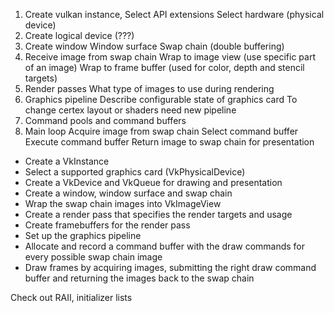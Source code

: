 1. Create vulkan instance, 
    Select API extensions
    Select hardware (physical device)
2. Create logical device (???)
3. Create window
    Window surface
    Swap chain (double buffering)
4. Receive image from swap chain
    Wrap to image view (use specific part of an image)
    Wrap to frame buffer (used for color, depth and stencil targets)
5. Render passes
    What type of images to use during rendering
6. Graphics pipeline
    Describe configurable state of graphics card
    To change certex layout or shaders need new pipeline
7. Command pools and command buffers
8. Main loop
    Acquire image from swap chain
    Select command buffer 
    Execute command buffer
    Return image to swap chain for presentation


* Create a VkInstance
* Select a supported graphics card (VkPhysicalDevice)
* Create a VkDevice and VkQueue for drawing and presentation
* Create a window, window surface and swap chain
* Wrap the swap chain images into VkImageView
* Create a render pass that specifies the render targets and usage
* Create framebuffers for the render pass
* Set up the graphics pipeline
* Allocate and record a command buffer with the draw commands for every possible swap chain image
* Draw frames by acquiring images, submitting the right draw command buffer and returning the  images back to the swap chain


Check out
RAII, initializer lists


